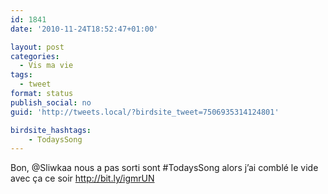 ```yaml
---
id: 1841
date: '2010-11-24T18:52:47+01:00'

layout: post
categories:
  - Vis ma vie
tags:
  - tweet
format: status
publish_social: no
guid: 'http://tweets.local/?birdsite_tweet=7506935314124801'

birdsite_hashtags:
    - TodaysSong
---
```


Bon, @Sliwkaa nous a pas sorti sont #TodaysSong alors j’ai comblé le vide avec ça ce soir http://bit.ly/igmrUN